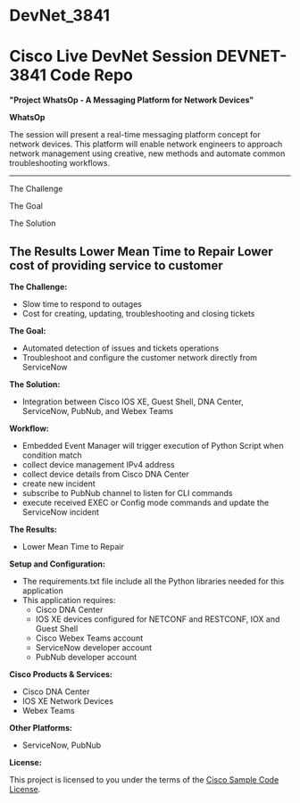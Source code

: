 # DevNet_3841
# Cisco Live DevNet Session DEVNET-3841 Code Repo


**"Project WhatsOp - A Messaging Platform for Network Devices"**


**WhatsOp**

The session will present a real-time messaging platform concept for network devices.
This platform will enable network engineers to approach network management using creative, new methods and automate common troubleshooting workflows.

---
The Challenge

The Goal

The Solution

The Results
Lower Mean Time to Repair
Lower cost of providing service to customer
---

**The Challenge:**
 - Slow time to respond to outages
 - Cost for creating, updating, troubleshooting and closing tickets

**The Goal:**
 - Automated detection of issues and tickets operations
 - Troubleshoot and configure the customer network directly from ServiceNow

**The Solution:**
 - Integration between Cisco IOS XE, Guest Shell, DNA Center, ServiceNow, PubNub, and Webex Teams

**Workflow:**
 - Embedded Event Manager will trigger execution of Python Script when condition match
  - collect device management IPv4 address
  - collect device details from Cisco DNA Center
  - create new incident
  - subscribe to PubNub channel to listen for CLI commands
  - execute received EXEC or Config mode commands and update the ServiceNow incident

**The Results:**
 - Lower Mean Time to Repair

**Setup and Configuration:**
 - The requirements.txt file include all the Python libraries needed for this application
 - This application requires:
   - Cisco DNA Center
   - IOS XE devices configured for NETCONF and RESTCONF, IOX and Guest Shell
   - Cisco Webex Teams account
   - ServiceNow developer account
   - PubNub developer account

**Cisco Products & Services:**

- Cisco DNA Center
- IOS XE Network Devices
- Webex Teams

**Other Platforms:**

- ServiceNow, PubNub


**License:**

This project is licensed to you under the terms of the [Cisco Sample Code License](./LICENSE).
